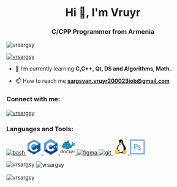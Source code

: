 <h1 align="center">Hi 👋, I'm Vruyr</h1>
<h3 align="center">C/CPP Programmer from Armenia</h3>

<p align="left"> <img src="https://komarev.com/ghpvc/?username=vrsargsy&label=Profile%20views&color=0e75b6&style=flat" alt="vrsargsy" /> </p>

<p align="left"> <a href="https://github.com/ryo-ma/github-profile-trophy"><img src="https://github-profile-trophy.vercel.app/?username=vrsargsy" alt="vrsargsy" /></a> </p>

- 🌱 I’m currently learning **C,C++, Qt, DS and Algorithms, Math.**

- 📫 How to reach me **sargsyan.vruyr200023job@gmail.com**

<h3 align="left">Connect with me:</h3>
<p align="left">
<a href="https://linkedin.com/in/vrsargsy" target="blank"><img align="center" src="https://raw.githubusercontent.com/rahuldkjain/github-profile-readme-generator/master/src/images/icons/Social/linked-in-alt.svg" alt="vrsargsy" height="30" width="40" /></a>
</p>

<h3 align="left">Languages and Tools:</h3>
<p align="left"> <a href="https://www.gnu.org/software/bash/" target="_blank" rel="noreferrer"> <img src="https://www.vectorlogo.zone/logos/gnu_bash/gnu_bash-icon.svg" alt="bash" width="40" height="40"/> </a> <a href="https://www.cprogramming.com/" target="_blank" rel="noreferrer"> <img src="https://raw.githubusercontent.com/devicons/devicon/master/icons/c/c-original.svg" alt="c" width="40" height="40"/> </a> <a href="https://www.w3schools.com/cpp/" target="_blank" rel="noreferrer"> <img src="https://raw.githubusercontent.com/devicons/devicon/master/icons/cplusplus/cplusplus-original.svg" alt="cplusplus" width="40" height="40"/> </a> <a href="https://www.docker.com/" target="_blank" rel="noreferrer"> <img src="https://raw.githubusercontent.com/devicons/devicon/master/icons/docker/docker-original-wordmark.svg" alt="docker" width="40" height="40"/> </a> <a href="https://www.figma.com/" target="_blank" rel="noreferrer"> <img src="https://www.vectorlogo.zone/logos/figma/figma-icon.svg" alt="figma" width="40" height="40"/> </a> <a href="https://git-scm.com/" target="_blank" rel="noreferrer"> <img src="https://www.vectorlogo.zone/logos/git-scm/git-scm-icon.svg" alt="git" width="40" height="40"/> </a> <a href="https://www.linux.org/" target="_blank" rel="noreferrer"> <img src="https://raw.githubusercontent.com/devicons/devicon/master/icons/linux/linux-original.svg" alt="linux" width="40" height="40"/> </a> <a href="https://www.photoshop.com/en" target="_blank" rel="noreferrer"> <img src="https://raw.githubusercontent.com/devicons/devicon/master/icons/photoshop/photoshop-line.svg" alt="photoshop" width="40" height="40"/> </a> </p>

<p><img align="left" src="https://github-readme-stats.vercel.app/api/top-langs?username=vrsargsy&show_icons=true&locale=en&layout=compact" alt="vrsargsy" /></p>

<p>&nbsp;<img align="center" src="https://github-readme-stats.vercel.app/api?username=vrsargsy&show_icons=true&locale=en" alt="vrsargsy" /></p>

<p><img align="center" src="https://github-readme-streak-stats.herokuapp.com/?user=vrsargsy&" alt="vrsargsy" /></p>
